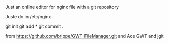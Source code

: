 Just an online editor for nginx file with a git repository

Juste do in /etc/nginx

git init
git add * 
git commit .



from https://github.com/brippe/GWT-FileManager.git
and Ace GWT
and jgit